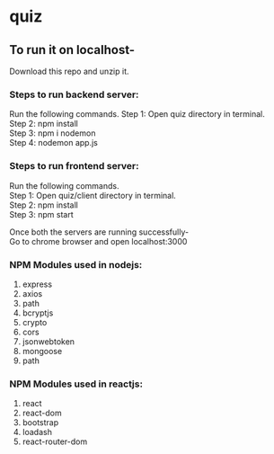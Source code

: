 # quiz

## To run it on localhost-
Download this repo and unzip it.

### Steps to run backend server:
  Run the following commands.
    Step 1: Open quiz directory in terminal.\
    Step 2: npm install\
    Step 3: npm i nodemon\
    Step 4: nodemon app.js

### Steps to run frontend server:
  Run the following commands.\
    Step 1: Open quiz/client directory in terminal.\
    Step 2: npm install\
    Step 3: npm start

Once both the servers are running successfully-\
    Go to chrome browser and open localhost:3000

### NPM Modules used in nodejs:
1. express
2. axios
3. path
4. bcryptjs
5. crypto
6. cors
7. jsonwebtoken
8. mongoose
9. path

### NPM Modules used in reactjs:
1. react
2. react-dom
3. bootstrap
4. loadash
5. react-router-dom
